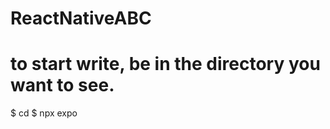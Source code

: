 # ReactNativeABC

# to start write, be in the directory you want to see.
 $ cd <useStateDemo>
 $ npx expo
